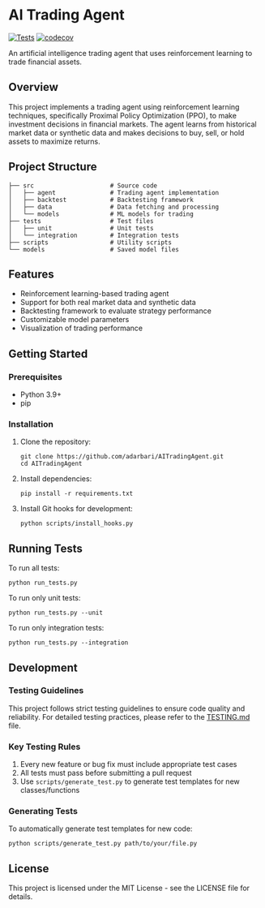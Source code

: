 # AI Trading Agent

[![Tests](https://github.com/adarbari/AITradingAgent/actions/workflows/tests.yml/badge.svg)](https://github.com/adarbari/AITradingAgent/actions/workflows/tests.yml)
[![codecov](https://codecov.io/gh/adarbari/AITradingAgent/branch/main/graph/badge.svg)](https://codecov.io/gh/adarbari/AITradingAgent)

An artificial intelligence trading agent that uses reinforcement learning to trade financial assets.

## Overview

This project implements a trading agent using reinforcement learning techniques, specifically Proximal Policy Optimization (PPO), to make investment decisions in financial markets. The agent learns from historical market data or synthetic data and makes decisions to buy, sell, or hold assets to maximize returns.

## Project Structure

```
├── src                     # Source code
│   ├── agent               # Trading agent implementation
│   ├── backtest            # Backtesting framework
│   ├── data                # Data fetching and processing
│   └── models              # ML models for trading
├── tests                   # Test files
│   ├── unit                # Unit tests
│   └── integration         # Integration tests
├── scripts                 # Utility scripts
└── models                  # Saved model files
```

## Features

- Reinforcement learning-based trading agent
- Support for both real market data and synthetic data
- Backtesting framework to evaluate strategy performance
- Customizable model parameters
- Visualization of trading performance

## Getting Started

### Prerequisites

- Python 3.9+
- pip

### Installation

1. Clone the repository:
   ```
   git clone https://github.com/adarbari/AITradingAgent.git
   cd AITradingAgent
   ```

2. Install dependencies:
   ```
   pip install -r requirements.txt
   ```

3. Install Git hooks for development:
   ```
   python scripts/install_hooks.py
   ```

## Running Tests

To run all tests:
```
python run_tests.py
```

To run only unit tests:
```
python run_tests.py --unit
```

To run only integration tests:
```
python run_tests.py --integration
```

## Development

### Testing Guidelines

This project follows strict testing guidelines to ensure code quality and reliability. For detailed testing practices, please refer to the [TESTING.md](TESTING.md) file.

### Key Testing Rules

1. Every new feature or bug fix must include appropriate test cases
2. All tests must pass before submitting a pull request
3. Use `scripts/generate_test.py` to generate test templates for new classes/functions

### Generating Tests

To automatically generate test templates for new code:
```
python scripts/generate_test.py path/to/your/file.py
```

## License

This project is licensed under the MIT License - see the LICENSE file for details.